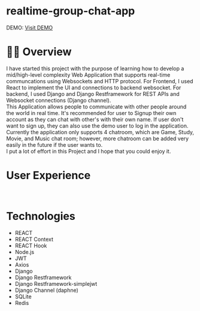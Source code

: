 # realtime-group-chat-app

DEMO: <a href="https://realtime-group-chat-andyzhp.herokuapp.com/"> Visit DEMO <a/>

# :man_technologist: Overview
I have started this project with the purpose of learning how to develop a mid/high-level complexity Web Application that supports real-time communcations using Websockets and HTTP protocol. For Frontend, I used React to implement the UI and connections to backend websocket. For backend, I used Django and Django Restframework for REST APIs and Websocket connections (Django channel).
<br/>
This Application allows people to communicate with other people around the world in real time. It's recommended for user to Signup their own account as they can chat with other's with their own name. If user don't want to sign up, they can also use the demo user to log in the application.
<br/>
Currently the application only supports 4 chatroom, which are Game, Study, Movie, and Music chat room; however, more chatroom can be added very easily in the future if the user wants to.
<br/>
I put a lot of effort in this Project and I hope that you could enjoy it.

# User Experience
<img src="./signup.JPG" alt="" />

<img src="login.JPG" alt="" />

<img src="lobby.JPG" alt="" />

<img src="chatroom.JPG" alt="" />


# Technologies

 - REACT
 - REACT Context
 - REACT Hook
 - Node.js
 - JWT
 - Axios
 - Django
 - Django Restframework
 - Django Restframework-simplejwt
 - Django Channel (daphne)
 - SQLite 
 - Redis

